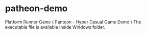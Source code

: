 # patheon-demo
Platform Runner Game ( Panteon - Hyper Casual Game Demo )
The executable file is available inside Windows folder.
